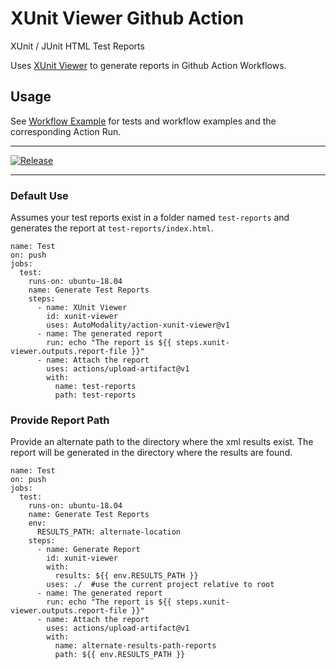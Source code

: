 # XUnit Viewer Github Action
XUnit / JUnit HTML Test Reports

Uses [XUnit Viewer](https://github.com/lukejpreston/xunit-viewer) to generate reports in Github Action Workflows.

## Usage

See [Workflow Example](./.github/workflows/release.yml) for tests and workflow examples and 
the corresponding Action Run.

---
[![Release](https://github.com/AutoModality/action-xunit-viewer/workflows/Release/badge.svg)](https://github.com/AutoModality/action-xunit-viewer/actions)

---



### Default Use

Assumes your test reports exist in a folder named `test-reports` and generates the 
report at `test-reports/index.html`. 

```
name: Test
on: push
jobs:
  test:
    runs-on: ubuntu-18.04
    name: Generate Test Reports
    steps:
      - name: XUnit Viewer
        id: xunit-viewer
        uses: AutoModality/action-xunit-viewer@v1
      - name: The generated report
        run: echo "The report is ${{ steps.xunit-viewer.outputs.report-file }}"    
      - name: Attach the report
        uses: actions/upload-artifact@v1
        with:
          name: test-reports
          path: test-reports

```

### Provide Report Path

Provide an alternate path to the directory where the xml results exist.  The report will be generated in the directory where the results are found.

```
name: Test
on: push
jobs:
  test:
    runs-on: ubuntu-18.04
    name: Generate Test Reports
    env:
      RESULTS_PATH: alternate-location
    steps:
      - name: Generate Report
        id: xunit-viewer
        with:
          results: ${{ env.RESULTS_PATH }}
        uses: ./  #use the current project relative to root
      - name: The generated report
        run: echo "The report is ${{ steps.xunit-viewer.outputs.report-file }}"    
      - name: Attach the report
        uses: actions/upload-artifact@v1
        with:
          name: alternate-results-path-reports
          path: ${{ env.RESULTS_PATH }}


```
